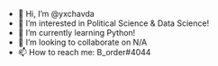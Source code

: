 - 👋 Hi, I’m @yxchavda
- 👀 I’m interested in Political Science & Data Science!
- 🌱 I’m currently learning Python!
- 💞️ I’m looking to collaborate on N/A
- 📫 How to reach me: B_order#4044

<!---
yxchavda/yxchavda is a ✨ special ✨ repository because its `README.md` (this file) appears on your GitHub profile.
You can click the Preview link to take a look at your changes.
--->
